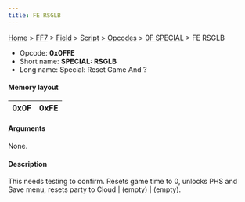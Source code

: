 ```yaml
---
title: FE RSGLB
---
```


[Home](../../../../../Main%20Page.md) > [FF7](../../../../../FF7.md) > [Field](../../../../Field.md) > [Script](../../../Script.md) > [Opcodes](../../Opcodes.md) > [0F SPECIAL](../0F%20SPECIAL.md) > FE RSGLB

-   Opcode: **0x0FFE**
-   Short name: **SPECIAL: RSGLB**
-   Long name: Special: Reset Game And ?

#### Memory layout

| 0x0F | 0xFE |
|------|------|

#### Arguments

None.

#### Description

This needs testing to confirm. Resets game time to 0, unlocks PHS and
Save menu, resets party to Cloud \| (empty) \| (empty).
